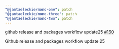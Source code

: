 ```yaml
---
"@jantaeleckie/mono-one": patch
"@jantaeleckie/mono-three": patch
"@jantaeleckie/mono-two": patch
---
```

    
github release and packages workflow update25 [#160](https://github.com/JantaeLeckie/monorepo-release-changesets/pull/160)
    
Github release and packages workflow update 25
